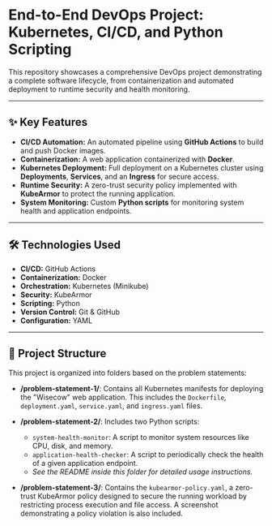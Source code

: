 # End-to-End DevOps Project: Kubernetes, CI/CD, and Python Scripting

This repository showcases a comprehensive DevOps project demonstrating a complete software lifecycle, from containerization and automated deployment to runtime security and health monitoring.

---
## ✨ Key Features

* **CI/CD Automation:** An automated pipeline using **GitHub Actions** to build and push Docker images.
* **Containerization:** A web application containerized with **Docker**.
* **Kubernetes Deployment:** Full deployment on a Kubernetes cluster using **Deployments**, **Services**, and an **Ingress** for secure access.
* **Runtime Security:** A zero-trust security policy implemented with **KubeArmor** to protect the running application.
* **System Monitoring:** Custom **Python scripts** for monitoring system health and application endpoints.

---
## 🛠️ Technologies Used

-   **CI/CD:** GitHub Actions
-   **Containerization:** Docker
-   **Orchestration:** Kubernetes (Minikube)
-   **Security:** KubeArmor
-   **Scripting:** Python
-   **Version Control:** Git & GitHub
-   **Configuration:** YAML

---
## 📂 Project Structure

This project is organized into folders based on the problem statements:

* **/problem-statement-1/**: Contains all Kubernetes manifests for deploying the "Wisecow" web application. This includes the `Dockerfile`, `deployment.yaml`, `service.yaml`, and `ingress.yaml` files.

* **/problem-statement-2/**: Includes two Python scripts:
    * `system-health-monitor`: A script to monitor system resources like CPU, disk, and memory.
    * `application-health-checker`: A script to periodically check the health of a given application endpoint.
    * *See the README inside this folder for detailed usage instructions.*

* **/problem-statement-3/**: Contains the `kubearmor-policy.yaml`, a zero-trust KubeArmor policy designed to secure the running workload by restricting process execution and file access. A screenshot demonstrating a policy violation is also included.

